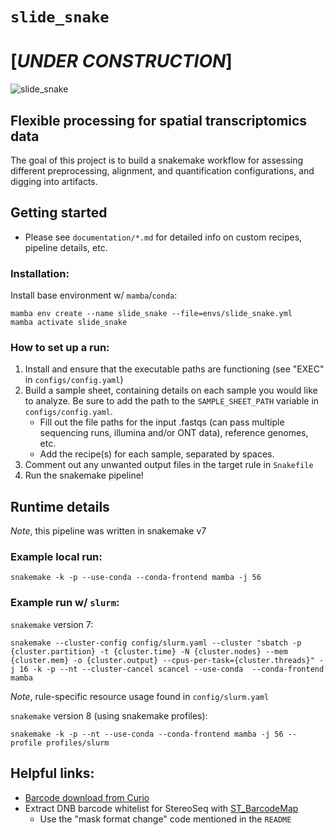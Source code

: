 # `slide_snake`
# [***UNDER CONSTRUCTION***]
![slide_snake](images/slide_snake_logo.png)
## Flexible processing for spatial transcriptomics data

The goal of this project is to build a snakemake workflow for assessing different preprocessing, alignment, and quantification configurations, and digging into artifacts.  

## Getting started
- Please see `documentation/*.md` for detailed info on custom recipes, pipeline details, etc.

### Installation:
Install base environment w/ `mamba`/`conda`:
```
mamba env create --name slide_snake --file=envs/slide_snake.yml
mamba activate slide_snake
```

### How to set up a run:
  1. Install and ensure that the executable paths are functioning (see "EXEC" in `configs/config.yaml`)
  2. Build a sample sheet, containing details on each sample you would like to analyze. Be sure to add the path to the `SAMPLE_SHEET_PATH` variable in `configs/config.yaml`.
      - Fill out the file paths for the input .fastqs (can pass multiple sequencing runs, illumina and/or ONT data), reference genomes, etc. 
      - Add the recipe(s) for each sample, separated by spaces. 
  3. Comment out any unwanted output files in the target rule in `Snakefile`
  4. Run the snakemake pipeline!

## Runtime details
*Note*, this pipeline was written in snakemake v7
### Example local run:
```
snakemake -k -p --use-conda --conda-frontend mamba -j 56
```

### Example run w/ `slurm`:
`snakemake` version 7:
```
snakemake --cluster-config config/slurm.yaml --cluster "sbatch -p {cluster.partition} -t {cluster.time} -N {cluster.nodes} --mem {cluster.mem} -o {cluster.output} --cpus-per-task={cluster.threads}" -j 16 -k -p --nt --cluster-cancel scancel --use-conda  --conda-frontend mamba
```
*Note*, rule-specific resource usage found in `config/slurm.yaml`

`snakemake` version 8 (using snakemake profiles):
```
snakemake -k -p --nt --use-conda --conda-frontend mamba -j 56 --profile profiles/slurm
```

## **Helpful links:**
- [Barcode download from Curio](https://curiobioscience.com/support/barcode/)
- Extract DNB barcode whitelist for StereoSeq with [ST_BarcodeMap](https://github.com/STOmics/ST_BarcodeMap) 
  - Use the "mask format change" code mentioned in the `README`

